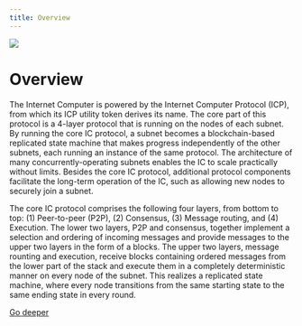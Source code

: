```yaml
---
title: Overview
---
```


![](/img/how-it-works/subnet_architecture.jpg)

# Overview

The Internet Computer is powered by the Internet Computer Protocol (ICP), from which its ICP utility token derives its name.
The core part of this protocol is a 4-layer protocol that is running on the nodes of each subnet.
By running the core IC protocol, a subnet becomes a blockchain-based replicated state machine that makes progress independently of the other subnets, each running an instance of the same protocol.
The architecture of many concurrently-operating subnets enables the IC to scale practically without limits.
Besides the core IC protocol, additional protocol components facilitate the long-term operation of the IC, such as allowing new nodes to securely join a subnet.

The core IC protocol comprises the following four layers, from bottom to top: (1) Peer-to-peer (P2P), (2) Consensus, (3) Message routing, and (4) Execution.
The lower two layers, P2P and consensus, together implement a selection and ordering of incoming messages and provide messages to the upper two layers in the form of a blocks.
The upper two layers, message rounting and execution, receive blocks containing ordered messages from the lower part of the stack and execute them in a completely deterministic manner on every node of the subnet.
This realizes a replicated state machine, where every node transitions from the same starting state to the same ending state in every round.

[Go deeper](/how-it-works/core-ic-protocol-overview/)
